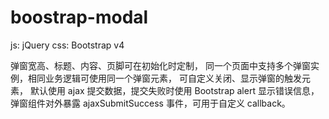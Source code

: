 # boostrap-modal

js: jQuery
css: Bootstrap v4

弹窗宽高、标题、内容、页脚可在初始化时定制，
同一个页面中支持多个弹窗实例，相同业务逻辑可使用同一个弹窗元素，
可自定义关闭、显示弹窗的触发元素，
默认使用 ajax 提交数据，提交失败时使用 Bootstrap alert 显示错误信息，
弹窗组件对外暴露 ajaxSubmitSuccess 事件，可用于自定义 callback。
